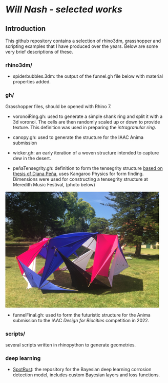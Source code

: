 # *Will Nash - selected works*

## Introduction
This github repository contains a selection of rhino3dm, grasshopper and scripting examples that I have produced over the years. Below are some very brief descriptions of these.

### rhino3dm/
* spiderbubbles.3dm: the output of the funnel.gh file below with material properties added.


### gh/
Grasshopper files, should be opened with Rhino 7.

* voronoiRing.gh: used to generate a simple shank ring and split it with a 3d voronoi. The cells are then randomly scaled up or down to provide texture. This definition was used in preparing the *intragranular ring*.

* canopy.gh: used to generate the structure for the IAAC Anima submission

* wicker.gh: an early iteration of a woven structure intended to capture dew in the desert.

* peñaTensegrity.gh: definition to form the tensegrity structure [based on thesis of Diana Peña](https://upcommons.upc.edu/handle/2117/94685), uses Kangaroo Physics for form finding. Dimensions were used for constructing a tensegrity structure at Meredith Music Festival, (photo below)

<!-- ![tensegrity structure](assets/IMG_3440.JPG?raw=true) -->
<img src = "assets/IMG_3440.JPG" alt="tensegrity structure" width="480" align="middle"/>

* funnelFinal.gh: used to form the futuristic structure for the Anima submission to the IAAC *Design for Biocities* competition in 2022.

### scripts/
several scripts written in rhinopython to generate geometries.

### deep learning
* [SpotRust](https://github.com/StuvX/SpotRust): the repository for the Bayesian deep learning corrosion detection model, includes custom Bayesian layers and loss functions.
